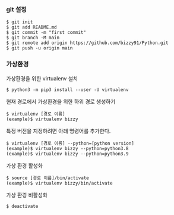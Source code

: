 ### git 설정
```
$ git init
$ git add README.md
$ git commit -m "first commit"
$ git branch -M main
$ git remote add origin https://github.com/bizzy91/Python.git
$ git push -u origin main
```

### 가상환경
가상환경을 위한 virtualenv 설치
```
$ python3 -m pip3 install --user -U virtualenv
```
현재 경로에서 가상환경을 위한 하위 경로 생성하기
```
$ virtualenv [경로 이름]
(example)$ virtualenv bizzy
```
특정 버전을 지정하려면 아래 명령어를 추가한다.
```
$ virtualenv [경로 이름] --python=[python version]
(example)$ virtualenv bizzy --python=python3.8
(example)$ virtualenv bizzy --python=python3.9
```
가상 환경 활성화
```
$ source [경로 이름]/bin/activate
(example)$ virtualenv bizzy/bin/activate
```
가상 환경 비활성화
```
$ deactivate
```
